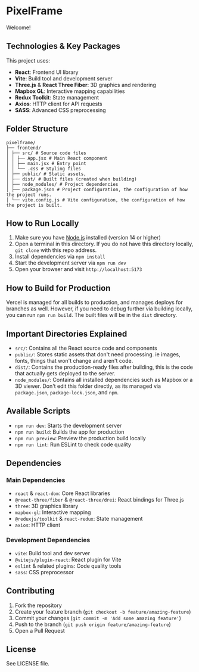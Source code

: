 # PixelFrame

Welcome! 

## Technologies & Key Packages

This project uses:
- **React**: Frontend UI library
- **Vite**: Build tool and development server
- **Three.js** & **React Three Fiber**: 3D graphics and rendering
- **Mapbox GL**: Interactive mapping capabilities
- **Redux Toolkit**: State management
- **Axios**: HTTP client for API requests
- **SASS**: Advanced CSS preprocessing

## Folder Structure

```
pixelframe/
├── frontend/
│ ├── src/ # Source code files
│ │ ├── App.jsx # Main React component
│ │ ├── main.jsx # Entry point
│ │ └── .css # Styling files
│ ├── public/ # Static assets, 
│ ├── dist/ # Built files (created when building)
│ ├── node_modules/ # Project dependencies
│ ├── package.json # Project configuration, the configuration of how the project runs.
│ └── vite.config.js # Vite configuration, the configuration of how the project is built. 
```

## How to Run Locally

1. Make sure you have [Node.js](https://nodejs.org/) installed (version 14 or higher)
2. Open a terminal in this directory. If you do not have this directory locally, `git clone` with this repo address. 
3. Install dependencies via `npm install`
4. Start the development server via `npm run dev`
5. Open your browser and visit `http://localhost:5173`

## How to Build for Production

Vercel is managed for all builds to production, and manages deploys for branches as well. However, if you need to debug further via building locally, you can run `npm run build`. The built files will be in the `dist` directory. 

## Important Directories Explained

- `src/`: Contains all the React source code and components
- `public/`: Stores static assets that don't need processing. ie images, fonts, things that won't change and aren't code.
- `dist/`: Contains the production-ready files after building, this is the code that actually gets deployed to the server.
- `node_modules/`: Contains all installed dependencies such as Mapbox or a 3D viewer. Don't edit this folder directly, as its managed via `package.json`, `package-lock.json`, and `npm`. 

## Available Scripts

- `npm run dev`: Starts the development server
- `npm run build`: Builds the app for production
- `npm run preview`: Preview the production build locally
- `npm run lint`: Run ESLint to check code quality

## Dependencies

### Main Dependencies
- `react` & `react-dom`: Core React libraries
- `@react-three/fiber` & `@react-three/drei`: React bindings for Three.js
- `three`: 3D graphics library
- `mapbox-gl`: Interactive mapping
- `@reduxjs/toolkit` & `react-redux`: State management
- `axios`: HTTP client

### Development Dependencies
- `vite`: Build tool and dev server
- `@vitejs/plugin-react`: React plugin for Vite
- `eslint` & related plugins: Code quality tools
- `sass`: CSS preprocessor

## Contributing

1. Fork the repository
2. Create your feature branch (`git checkout -b feature/amazing-feature`)
3. Commit your changes (`git commit -m 'Add some amazing feature'`)
4. Push to the branch (`git push origin feature/amazing-feature`)
5. Open a Pull Request

## License

See LICENSE file.
   
